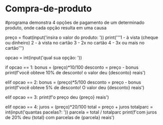 # Compra-de-produto
#programa demonstra 4 opções de pagamento de um determinado produto, onde cada opção resulta em uma causa

preço = float(input('insira o valor do produto: '))
print('''1 - à vista (cheque ou dinheiro) 
2 - à vista no cartão 
3 -  2x no cartão 
4 - 3x ou mais no cartão''')

opcao = int(input('qual sua opção: '))

if opcao == 1:
    bonus = (preço)*10/100
    desconto = preço - bonus
    print(f'você obteve 10% de desconto! o valor deu {desconto} reais')

elif opcao == 2:
    bonus = (preço)*5/100
    desconto = preço - bonus
    print(f'você obteve 5% de desconto! O valor deu {desconto} reais')

elif opcao == 3:
    print(f'o preço deu {preço} reais')

elif opcao == 4:
    juros = (preço)*20/100
    total = preço + juros
    totalparc = int(input('quantas pacelas?: '))
    parcela = total / totalparc 
    print(f'com juros de 20% deu {total} com parcelas de {parcela} reais')

